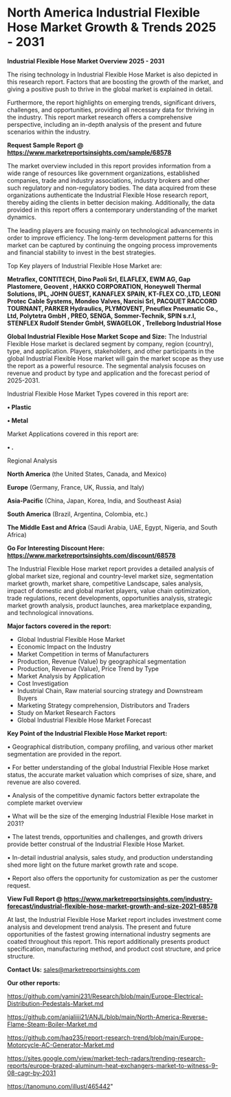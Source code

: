  # North America Industrial Flexible Hose Market Growth & Trends 2025 - 2031

<Strong> Industrial Flexible Hose Market Overview 2025 - 2031</strong>

The rising technology in Industrial Flexible Hose Market is also depicted in this research report. Factors that are boosting the growth of the market, and giving a positive push to thrive in the global market is explained in detail.

Furthermore, the report highlights on emerging trends, significant drivers, challenges, and opportunities, providing all necessary data for thriving in the industry. This report market research offers a comprehensive perspective, including an in-depth analysis of the present and future scenarios within the industry.

<strong>Request Sample Report @ <a href=https://www.marketreportsinsights.com/sample/68578>https://www.marketreportsinsights.com/sample/68578</a></strong>

The market overview included in this report provides information from a wide range of resources like government organizations, established companies, trade and industry associations, industry brokers and other such regulatory and non-regulatory bodies. The data acquired from these organizations authenticate the Industrial Flexible Hose research report, thereby aiding the clients in better decision making. Additionally, the data provided in this report offers a contemporary understanding of the market dynamics.

The leading players are focusing mainly on technological advancements in order to improve efficiency. The long-term development patterns for this market can be captured by continuing the ongoing process improvements and financial stability to invest in the best strategies.

Top Key players of Industrial Flexible Hose Market are:

<strong>Metraflex, CONTITECH, Dino Paoli Srl, ELAFLEX, EWM AG, Gap Plastomere, Geovent , HAKKO CORPORATION, Honeywell Thermal Solutions, IPL, JOHN GUEST, KANAFLEX SPAIN, KT-FLEX CO.,LTD, LEONI Protec Cable Systems, Mondeo Valves, Narcisi Srl, PACQUET RACCORD TOURNANT, PARKER Hydraulics, PLYMOVENT, Pneuflex Pneumatic Co., Ltd, Polytetra GmbH , PREO, SENGA, Sommer-Technik, SPIN s.r.l, STENFLEX Rudolf Stender GmbH, SWAGELOK , Trelleborg Industrial Hose</strong>

<strong><b>Global Industrial Flexible Hose Market Scope and Size:</b></strong>
The Industrial Flexible Hose market is declared segment by company, region (country), type, and application. Players, stakeholders, and other participants in the global Industrial Flexible Hose market will gain the market scope as they use the report as a powerful resource. The segmental analysis focuses on revenue and product by type and application and the forecast period of 2025-2031.

Industrial Flexible Hose Market Types covered in this report are:

<strong>• Plastic

• Metal</strong>

Market Applications covered in this report are:

<strong>• .</strong> 

Regional Analysis

<strong>North America</strong> (the United States, Canada, and Mexico)

<strong>Europe</strong> (Germany, France, UK, Russia, and Italy)

<strong>Asia-Pacific</strong> (China, Japan, Korea, India, and Southeast Asia)

<strong>South America</strong> (Brazil, Argentina, Colombia, etc.)

<strong>The Middle East and Africa</strong> (Saudi Arabia, UAE, Egypt, Nigeria, and South Africa)

<strong>Go For Interesting Discount Here: <a href=https://www.marketreportsinsights.com/discount/68578>https://www.marketreportsinsights.com/discount/68578</a></strong>

The Industrial Flexible Hose market report provides a detailed analysis of global market size, regional and country-level market size, segmentation market growth, market share, competitive Landscape, sales analysis, impact of domestic and global market players, value chain optimization, trade regulations, recent developments, opportunities analysis, strategic market growth analysis, product launches, area marketplace expanding, and technological innovations.

<strong><b>Major factors covered in the report:</b></strong>
<ul>
  <li>Global Industrial Flexible Hose Market </li>
  <li>Economic Impact on the Industry</li>
  <li>Market Competition in terms of Manufacturers</li>
  <li>Production, Revenue (Value) by geographical segmentation</li>
  <li>Production, Revenue (Value), Price Trend by Type</li>
  <li>Market Analysis by Application</li>
  <li>Cost Investigation</li>
  <li>Industrial Chain, Raw material sourcing strategy and Downstream Buyers</li>
  <li>Marketing Strategy comprehension, Distributors and Traders</li>
  <li>Study on Market Research Factors</li>
  <li>Global Industrial Flexible Hose Market Forecast</li>
</ul>

<strong><b>Key Point of the Industrial Flexible Hose Market report:</b></strong>

• Geographical distribution, company profiling, and various other market segmentation are provided in the report.

• For better understanding of the global Industrial Flexible Hose market status, the accurate market valuation which comprises of size, share, and revenue are also covered.

• Analysis of the competitive dynamic factors better extrapolate the complete market overview

• What will be the size of the emerging Industrial Flexible Hose market in 2031?

• The latest trends, opportunities and challenges, and growth drivers provide better construal of the Industrial Flexible Hose Market.

• In-detail industrial analysis, sales study, and production understanding shed more light on the future market growth rate and scope.

• Report also offers the opportunity for customization as per the customer request.

<strong><b>View Full Report @ <a href=https://www.marketreportsinsights.com/industry-forecast/industrial-flexible-hose-market-growth-and-size-2021-68578>https://www.marketreportsinsights.com/industry-forecast/industrial-flexible-hose-market-growth-and-size-2021-68578</a></b></strong>


At last, the Industrial Flexible Hose Market report includes investment come analysis and development trend analysis. The present and future opportunities of the fastest growing international industry segments are coated throughout this report. This report additionally presents product specification, manufacturing method, and product cost structure, and price structure.

<strong>Contact Us:</strong>
sales@marketreportsinsights.com

<strong>Our other reports:</strong>

<a href=https://github.com/yamini231/Research/blob/main/Europe-Electrical-Distribution-Pedestals-Market.md>https://github.com/yamini231/Research/blob/main/Europe-Electrical-Distribution-Pedestals-Market.md</a>

<a href=https://github.com/anjaliiii21/ANJL/blob/main/North-America-Reverse-Flame-Steam-Boiler-Market.md>https://github.com/anjaliiii21/ANJL/blob/main/North-America-Reverse-Flame-Steam-Boiler-Market.md</a>

<a href=https://github.com/haq235/report-research-trend/blob/main/Europe-Motorcycle-AC-Generator-Market.md>https://github.com/haq235/report-research-trend/blob/main/Europe-Motorcycle-AC-Generator-Market.md</a>

<a href=https://sites.google.com/view/market-tech-radars/trending-research-reports/europe-brazed-aluminum-heat-exchangers-market-to-witness-9-08-cagr-by-2031>https://sites.google.com/view/market-tech-radars/trending-research-reports/europe-brazed-aluminum-heat-exchangers-market-to-witness-9-08-cagr-by-2031</a>

<a href=https://tanomuno.com/illust/465442>https://tanomuno.com/illust/465442</a>"
